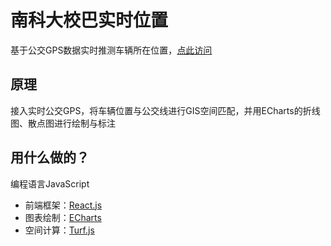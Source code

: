 
# 南科大校巴实时位置

基于公交GPS数据实时推测车辆所在位置，[点此访问](https://ni1o1.github.io/nikebus/)

## 原理

接入实时公交GPS，将车辆位置与公交线进行GIS空间匹配，并用ECharts的折线图、散点图进行绘制与标注

## 用什么做的？

编程语言JavaScript  

- 前端框架：[React.js](http://reactjs.org)
- 图表绘制：[ECharts](https://echarts.apache.org/)
- 空间计算：[Turf.js](http://turfjs.org/)

